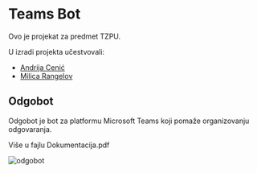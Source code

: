 # Teams Bot
Ovo je projekat za predmet TZPU.

U izradi projekta učestvovali: <br>
<ul>
  <li><a href="https://github.com/andrijacenicelfak">Andrija Cenić</a></li>
  <li><a href="https://github.com/MilicaRangelov">Milica Rangelov</a></li>
</ul>

## Odgobot

Odgobot je bot za platformu Microsoft Teams koji pomaže organizovanju odgovaranja.

Više u fajlu Dokumentacija.pdf

![odgobot](https://user-images.githubusercontent.com/95092479/216964582-23ba1f31-3b6c-4855-9c86-f0653603b41d.png)
